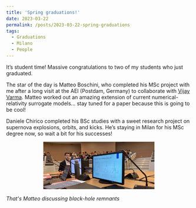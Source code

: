 ```yaml
---
title: 'Spring graduations!'
date: 2023-03-22
permalink: /posts/2023-03-22-spring-graduations
tags:
  - Graduations
  - Milano
  - People
---
```


It’s student time! Massive congratulations to two of my students who just graduated. 

The star of the day is Matteo Boschini, who completed his MSc project with me after a long visit at the AEI (Postdam, Germany) to collaborate with [Vijay Varma](<https://vijayvarma.com/>). Matteo worked out an amazing extension of current numerical-relativity surrogate models… stay tuned for a paper because this is going to be cool!

Daniele Chirico completed his BSc studies with a sweet research project on supernova explosions, orbits, and kicks. He’s staying in Milan for his MSc degree now, so wait a bit for his successes!

<p style="text-align: center;">
  <img src="/images/graduations_mar2023.jpg" alt="Graduations March 2022" style="max-width: 60%; height: auto;" />
</p>

*That's Matteo discussing black-hole remnants* 